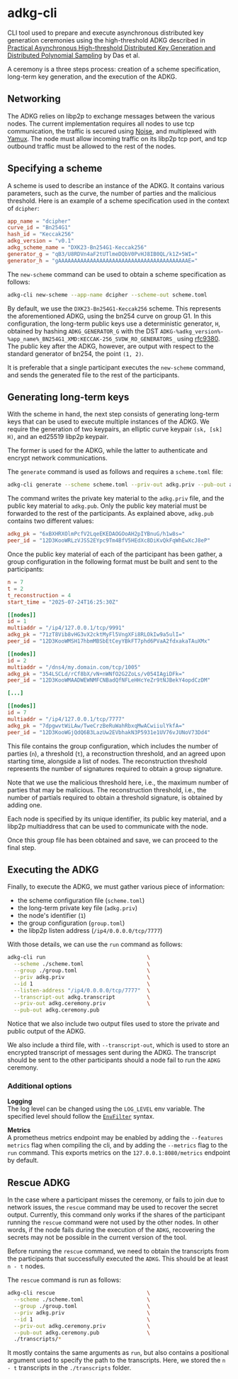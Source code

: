 # adkg-cli
CLI tool used to prepare and execute asynchronous distributed key generation ceremonies using the high-threshold ADKG described in [Practical Asynchronous High-threshold Distributed Key Generation and Distributed Polynomial Sampling](https://www.usenix.org/system/files/usenixsecurity23-das.pdf) by Das et al.

A ceremony is a three steps process: creation of a scheme specification, long-term key generation, and the execution of the ADKG.

## Networking
The ADKG relies on libp2p to exchange messages between the various nodes.
The current implementation requires all nodes to use tcp communication, the traffic is secured using [Noise](https://docs.libp2p.io/concepts/secure-comm/noise/), and multiplexed with [Yamux](https://docs.libp2p.io/concepts/multiplex/yamux/).
The node must allow incoming traffic on its libp2p tcp port, and tcp outbound traffic must be allowed to the rest of the nodes.

## Specifying a scheme
A scheme is used to describe an instance of the ADKG.
It contains various parameters, such as the curve, the number of parties and the malicious threshold.
Here is an example of a scheme specification used in the context of `dcipher`:  
```toml
app_name = "dcipher"
curve_id = "Bn254G1"
hash_id = "Keccak256"
adkg_version = "v0.1"
adkg_scheme_name = "DXK23-Bn254G1-Keccak256"
generator_g = "qB3/U8RDVn4aF2tUTlmeDQbV0PvHJ8IB0QL/k1Z+5WI="
generator_h = "gAAAAAAAAAAAAAAAAAAAAAAAAAAAAAAAAAAAAAAAAAE="
```

The `new-scheme` command can be used to obtain a scheme specification as follows:
```bash
adkg-cli new-scheme --app-name dcipher --scheme-out scheme.toml
```

By default, we use the `DXK23-Bn254G1-Keccak256` scheme.
This represents the aforementioned ADKG, using the bn254 curve on group G1.
In this configuration, the long-term public keys use a deterministic generator, `H`, obtained by hashing `ADKG_GENERATOR_G` with the DST `ADKG-%adkg_version%-%app_name%_BN254G1_XMD:KECCAK-256_SVDW_RO_GENERATORS_` using [rfc9380](https://datatracker.ietf.org/doc/html/rfc9380).
The public key after the ADKG, however, are output with respect to the standard generator of bn254, the point `(1, 2)`.

It is preferable that a single participant executes the `new-scheme` command, and sends the generated file to the rest of the participants.

## Generating long-term keys
With the scheme in hand, the next step consists of generating long-term keys that can be used to execute multiple instances of the ADKG.
We require the generation of two keypairs, an elliptic curve keypair `(sk, [sk] H)`, and an ed25519 libp2p keypair.

The former is used for the ADKG, while the latter to authenticate and encrypt network communications.

The `generate` command is used as follows and requires a `scheme.toml` file:
```bash
adkg-cli generate --scheme scheme.toml --priv-out adkg.priv --pub-out adkg.pub
```

The command writes the private key material to the `adkg.priv` file, and the public key material to `adkg.pub`.
Only the public key material must be forwarded to the rest of the participants.
As explained above, `adkg.pub` contains two different values:
```toml
adkg_pk = "6xBXHRXOlmPcfV2LqeEKEDAOGOoAH2pIYBnuG/h1w8s="
peer_id = "12D3KooWRLzVJSS2EYpc9Tm4BfV5HEdXc8DiKvQkFqWhEwXcJ8eP"
```

Once the public key material of each of the participant has been gather, a group configuration in the following format must be built and sent to the participants:
```toml
n = 7
t = 2
t_reconstruction = 4
start_time = "2025-07-24T16:25:30Z"

[[nodes]]
id = 1
multiaddr = "/ip4/127.0.0.1/tcp/9991"
adkg_pk = "71zT8Vib8vHG3vX2cktMyFl5VngXFi8RLOkIw9a5ulI="
peer_id = "12D3KooWMSH17hbmMBSbEtCeyYBkFT7phd6PVaA2fdxakaTAuXMx"

[[nodes]]
id = 2
multiaddr = "/dns4/my.domain.com/tcp/1005"
adkg_pk = "354LSCLd/rCf8bX/vN+nWNfO2G2ZoLs/v054IAgiDFk="
peer_id = "12D3KooWMAADWEWNMFCNBadQfNFLeHHcYeZr9tNJBekY4opdCzDM"

[...]

[[nodes]]
id = 7
multiaddr = "/ip4/127.0.0.1/tcp/7777"
adkg_pk = "7dpgwvtWiLAw/TweCrzBeRuWahRbxqMwACwiiulYkfA="
peer_id = "12D3KooWGjQdQ6B3LazUw2EVbhakN3P5931e1UV76vJUNoV73Dd4"
```

This file contains the group configuration, which includes the number of parties (`n`), a threshold (`t`), a reconstruction threshold, and an agreed upon starting time, alongside a list of nodes.
The reconstruction threshold represents the number of signatures required to obtain a group signature.

Note that we use the malicious threshold here, i.e., the maximum number of parties that may be malicious.
The reconstruction threshold, i.e., the number of partials required to obtain a threshold signature, is obtained by adding one.

Each node is specified by its unique identifier, its public key material, and a libp2p multiaddress that can be used to communicate with the node.

Once this group file has been obtained and save, we can proceed to the final step.

## Executing the ADKG
Finally, to execute the ADKG, we must gather various piece of information:  
 - the scheme configuration file (`scheme.toml`)
 - the long-term private key file (`adkg.priv`)
 - the node's identifier (`1`) 
 - the group configuration (`group.toml`)
 - the libp2p listen address (`/ip4/0.0.0.0/tcp/7777`)

With those details, we can use the `run` command as follows:
```bash
adkg-cli run                                \
  --scheme ./scheme.toml                    \
  --group ./group.toml                      \
  --priv adkg.priv                          \
  --id 1                                    \
  --listen-address "/ip4/0.0.0.0/tcp/7777"  \
  --transcript-out adkg.transcript          \
  --priv-out adkg.ceremony.priv             \
  --pub-out adkg.ceremony.pub 
```

Notice that we also include two output files used to store the private and public output of the ADKG.

We also include a third file, with `--transcript-out`, which is used to store an encrypted transcript of messages sent during the ADKG.
The transcript should be sent to the other participants should a node fail to run the `ADKG` ceremony.

### Additional options
**Logging**\
The log level can be changed using the `LOG_LEVEL` env variable.
The specified level should follow the [`EnvFilter`](https://docs.rs/tracing-subscriber/latest/tracing_subscriber/filter/struct.EnvFilter.html#directives) syntax.

**Metrics**\
A prometheus metrics endpoint may be enabled by adding the `--features metrics` flag when compiling the cli, and by adding the `--metrics` flag to the `run` command.
This exports metrics on the `127.0.0.1:8080/metrics` endpoint by default.

## Rescue ADKG
In the case where a participant misses the ceremony, or fails to join due to network issues, the `rescue` command may be used to recover the secret output.
Currently, this command only works if the shares of the participant running the `rescue` command were not used by the other nodes.
In other words, if the node fails during the execution of the `ADKG`, recovering the secrets may not be possible in the current version of the tool.

Before running the `rescue` command, we need to obtain the transcripts from the participants that successfully executed the `ADKG`.
This should be at least `n - t` nodes.

The `rescue` command is run as follows:
```bash
adkg-cli rescue                             \
  --scheme ./scheme.toml                    \
  --group ./group.toml                      \
  --priv adkg.priv                          \
  --id 1                                    \
  --priv-out adkg.ceremony.priv             \
  --pub-out adkg.ceremony.pub               \
  ./transcripts/*
```

It mostly contains the same arguments as `run`, but also contains a positional argument used to specify the path to the transcripts.
Here, we stored the `n - t` transcripts in the `./transcripts` folder.
